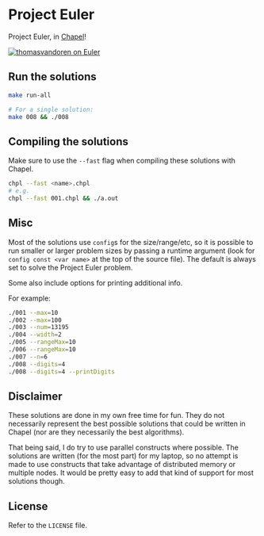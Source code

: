 Project Euler
=============

Project Euler, in [Chapel](http://chapel.cray.com/)!

[![thomasvandoren on Euler](https://projecteuler.net/profile/thomasvandoren.png)](https://projecteuler.net/profile/thomasvandoren.png)

Run the solutions
-----------------

```bash
make run-all

# For a single solution:
make 008 && ./008
```

Compiling the solutions
-----------------------

Make sure to use the `--fast` flag when compiling these solutions with Chapel.

```bash
chpl --fast <name>.chpl
# e.g.
chpl --fast 001.chpl && ./a.out
```

Misc
----

Most of the solutions use `config`s for the size/range/etc, so it is possible
to run smaller or larger problem sizes by passing a runtime argument (look for
`config const <var name>` at the top of the source file). The default is always
set to solve the Project Euler problem.

Some also include options for printing additional info.

For example:

```bash
./001 --max=10
./002 --max=100
./003 --num=13195
./004 --width=2
./005 --rangeMax=10
./006 --rangeMax=10
./007 --n=6
./008 --digits=4
./008 --digits=4 --printDigits
```

Disclaimer
----------

These solutions are done in my own free time for fun. They do not necessarily
represent the best possible solutions that could be written in Chapel (nor are
they necessarily the best algorithms).

That being said, I do try to use parallel constructs where possible. The
solutions are written (for the most part) for my laptop, so no attempt is made
to use constructs that take advantage of distributed memory or multiple
nodes. It would be pretty easy to add that kind of support for most solutions
though.

License
-------

Refer to the `LICENSE` file.
